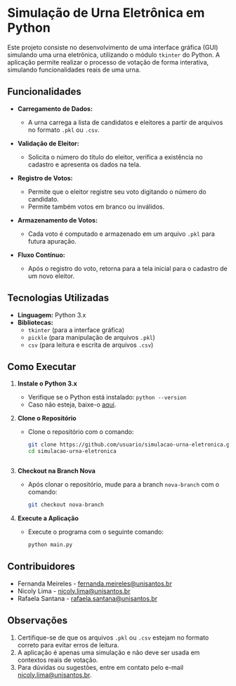 # Simulação de Urna Eletrônica em Python

Este projeto consiste no desenvolvimento de uma interface gráfica (GUI) simulando uma urna eletrônica, utilizando o módulo `tkinter` do Python. A aplicação permite realizar o processo de votação de forma interativa, simulando funcionalidades reais de uma urna.

## Funcionalidades

- **Carregamento de Dados:** 
  - A urna carrega a lista de candidatos e eleitores a partir de arquivos no formato `.pkl` ou `.csv`.
  
- **Validação de Eleitor:** 
  - Solicita o número do título do eleitor, verifica a existência no cadastro e apresenta os dados na tela.

- **Registro de Votos:**
  - Permite que o eleitor registre seu voto digitando o número do candidato.
  - Permite também votos em branco ou inválidos.

- **Armazenamento de Votos:**
  - Cada voto é computado e armazenado em um arquivo `.pkl` para futura apuração.

- **Fluxo Contínuo:**
  - Após o registro do voto, retorna para a tela inicial para o cadastro de um novo eleitor.

## Tecnologias Utilizadas

- **Linguagem:** Python 3.x
- **Bibliotecas:** 
  - `tkinter` (para a interface gráfica)
  - `pickle` (para manipulação de arquivos `.pkl`)
  - `csv` (para leitura e escrita de arquivos `.csv`)

## Como Executar

1. **Instale o Python 3.x**
   - Verifique se o Python está instalado: `python --version`
   - Caso não esteja, baixe-o [aqui](https://www.python.org/downloads/).

2. **Clone o Repositório**
   - Clone o repositório com o comando:
     ```bash
     git clone https://github.com/usuario/simulacao-urna-eletronica.git
     cd simulacao-urna-eletronica
    ```

3. **Checkout na Branch Nova**
   - Após clonar o repositório, mude para a branch `nova-branch` com o comando:
     ```bash
     git checkout nova-branch
     ```

4. **Execute a Aplicação**
   - Execute o programa com o seguinte comando:
     ```bash
     python main.py
     ```

## Contribuidores

- Fernanda Meireles - [fernanda.meireles@unisantos.br](mailto:fernanda.meireles@unisantos.br)
- Nicoly Lima - [nicoly.lima@unisantos.br](mailto:nicoly.lima@unisantos.br)
- Rafaela Santana - [rafaela.santana@unisantos.br](mailto:rafaela.santana@unisantos.br)

## Observações

1. Certifique-se de que os arquivos `.pkl` ou `.csv` estejam no formato correto para evitar erros de leitura.
2. A aplicação é apenas uma simulação e não deve ser usada em contextos reais de votação.
3. Para dúvidas ou sugestões, entre em contato pelo e-mail [nicoly.lima@unisantos.br](mailto:nicoly.lima@unisantos.br).

